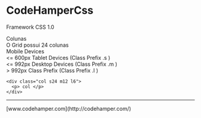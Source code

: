 # CodeHamperCss
Framework CSS 1.0

Colunas <br>
O Grid possui 24 colunas<br>
Mobile Devices<br>
<= 600px 	Tablet Devices (Class Prefix .s )<br>
<= 992px 	Desktop Devices (Class Prefix .m )<br> > 992px Class Prefix (Class Prefix .l )
```
<div class="col s24 m12 l6">
  <p> col </p>
</div>
```
<hr>
[www.codehamper.com](http://codehamper.com/)
